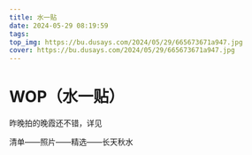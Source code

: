```yaml
---
title: 水一贴
date: 2024-05-29 08:19:59
tags:
top_img: https://bu.dusays.com/2024/05/29/665673671a947.jpg
cover: https://bu.dusays.com/2024/05/29/665673671a947.jpg
---
```


# WOP（水一贴）

昨晚拍的晚霞还不错，详见

清单——照片——精选——长天秋水
